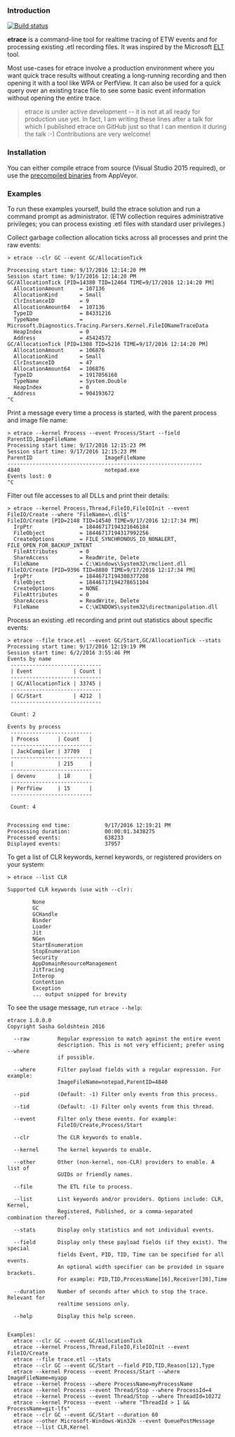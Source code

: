 ### Introduction

[![Build status](https://ci.appveyor.com/api/projects/status/m5ycroyodt1xn49b?svg=true)](https://ci.appveyor.com/project/goldshtn/etrace)

**etrace** is a command-line tool for realtime tracing of ETW events and for
processing existing .etl recording files. It was inspired by the Microsoft
[ELT](https://github.com/Microsoft/Microsoft.Diagnostics.Tracing.Logging/tree/master/utils/LogTool)
tool.

Most use-cases for etrace involve a production environment where you want quick
trace results without creating a long-running recording and then opening it with
a tool like WPA or PerfView. It can also be used for a quick query over an
existing trace file to see some basic event information without opening the
entire trace.

> etrace is under active development -- it is not at all ready for production
> use yet. In fact, I am writing these lines after a talk for which I published
> etrace on GitHub just so that I can mention it during the talk :-)
> Contributions are very welcome!

### Installation

You can either compile etrace from source (Visual Studio 2015 required), or use
the [precompiled binaries](https://ci.appveyor.com/project/goldshtn/etrace/build/artifacts)
from AppVeyor.

### Examples

To run these examples yourself, build the etrace solution and run a command
prompt as administrator. (ETW collection requires administrative privileges;
you can process existing .etl files with standard user privileges.)

Collect garbage collection allocation ticks across all processes and print
the raw events:

```
> etrace --clr GC --event GC/AllocationTick

Processing start time: 9/17/2016 12:14:20 PM
Session start time: 9/17/2016 12:14:20 PM
GC/AllocationTick [PID=14380 TID=12464 TIME=9/17/2016 12:14:20 PM]
  AllocationAmount     = 107136
  AllocationKind       = Small
  ClrInstanceID        = 9
  AllocationAmount64   = 107136
  TypeID               = 84331216
  TypeName             = Microsoft.Diagnostics.Tracing.Parsers.Kernel.FileIONameTraceData
  HeapIndex            = 0
  Address              = 45424572
GC/AllocationTick [PID=1308 TID=5216 TIME=9/17/2016 12:14:20 PM]
  AllocationAmount     = 106876
  AllocationKind       = Small
  ClrInstanceID        = 47
  AllocationAmount64   = 106876
  TypeID               = 1917056168
  TypeName             = System.Double
  HeapIndex            = 0
  Address              = 904193672
^C
```

Print a message every time a process is started, with the parent process and 
image file name:

```
> etrace --kernel Process --event Process/Start --field ParentID,ImageFileName
Processing start time: 9/17/2016 12:15:23 PM
Session start time: 9/17/2016 12:15:23 PM
ParentID                       ImageFileName
--------------------------------------------------------------
4840                           notepad.exe
Events lost: 0
^C
```

Filter out file accesses to all DLLs and print their details:

```
> etrace --kernel Process,Thread,FileIO,FileIOInit --event FileIO/Create --where "FileName=\.dll$"
FileIO/Create [PID=2148 TID=14540 TIME=9/17/2016 12:17:34 PM]
  IrpPtr               = 18446717194321646184
  FileObject           = 18446717194317992256
  CreateOptions        = FILE_SYNCHRONOUS_IO_NONALERT, FILE_OPEN_FOR_BACKUP_INTENT
  FileAttributes       = 0
  ShareAccess          = ReadWrite, Delete
  FileName             = C:\Windows\System32\rmclient.dll
FileIO/Create [PID=9396 TID=8880 TIME=9/17/2016 12:17:34 PM]
  IrpPtr               = 18446717194308377208
  FileObject           = 18446717194278651104
  CreateOptions        = NONE
  FileAttributes       = 0
  ShareAccess          = ReadWrite, Delete
  FileName             = C:\WINDOWS\system32\directmanipulation.dll
```

Process an existing .etl recording and print out statistics about specific
events:

```
> etrace --file trace.etl --event GC/Start,GC/AllocationTick --stats
Processing start time: 9/17/2016 12:19:19 PM
Session start time: 6/2/2016 3:55:46 PM
Events by name
 -----------------------------
 | Event             | Count |
 -----------------------------
 | GC/AllocationTick | 33745 |
 -----------------------------
 | GC/Start          | 4212  |
 -----------------------------

 Count: 2

Events by process
 --------------------------
 | Process      | Count   |
 --------------------------
 | JackCompiler | 37709   |
 --------------------------
 |              | 215     |
 --------------------------
 | devenv       | 18      |
 --------------------------
 | PerfView     | 15      |
 --------------------------

 Count: 4


Processing end time:           9/17/2016 12:19:21 PM
Processing duration:           00:00:01.3438275
Processed events:              638233
Displayed events:              37957
```

To get a list of CLR keywords, kernel keywords, or registered providers on
your system:

```
> etrace --list CLR

Supported CLR keywords (use with --clr):

        None
        GC
        GCHandle
        Binder
        Loader
        Jit
        NGen
        StartEnumeration
        StopEnumeration
        Security
        AppDomainResourceManagement
        JitTracing
        Interop
        Contention
        Exception
		... output snipped for brevity
```

To see the usage message, run `etrace --help`:

```
etrace 1.0.0.0
Copyright Sasha Goldshtein 2016

  --raw         Regular expression to match against the entire event
                description. This is not very efficient; prefer using --where
                if possible.

  --where       Filter payload fields with a regular expression. For example:
                ImageFileName=notepad,ParentID=4840

  --pid         (Default: -1) Filter only events from this process.

  --tid         (Default: -1) Filter only events from this thread.

  --event       Filter only these events. For example:
                FileIO/Create,Process/Start

  --clr         The CLR keywords to enable.

  --kernel      The kernel keywords to enable.

  --other       Other (non-kernel, non-CLR) providers to enable. A list of
                GUIDs or friendly names.

  --file        The ETL file to process.

  --list        List keywords and/or providers. Options include: CLR, Kernel,
                Registered, Published, or a comma-separated combination thereof.

  --stats       Display only statistics and not individual events.

  --field       Display only these payload fields (if they exist). The special
                fields Event, PID, TID, Time can be specified for all events.
                An optional width specifier can be provided in square brackets.
                For example: PID,TID,ProcessName[16],Receiver[30],Time

  --duration    Number of seconds after which to stop the trace. Relevant for
                realtime sessions only.

  --help        Display this help screen.


Examples:
  etrace --clr GC --event GC/AllocationTick
  etrace --kernel Process,Thread,FileIO,FileIOInit --event FileIO/Create
  etrace --file trace.etl --stats
  etrace --clr GC --event GC/Start --field PID,TID,Reason[12],Type
  etrace --kernel Process --event Process/Start --where ImageFileName=myapp
  etrace --kernel Process --where ProcessName=myProcessName
  etrace --kernel Process --event Thread/Stop --where ProcessId=4
  etrace --kernel Process --event Thread/Stop --where ThreadId=10272	
  etrace --kernel Process --event --where "ThreadId > 1 && ProcessName=git-lfs"
  etrace --clr GC --event GC/Start --duration 60
  etrace --other Microsoft-Windows-Win32k --event QueuePostMessage
  etrace --list CLR,Kernel
```
